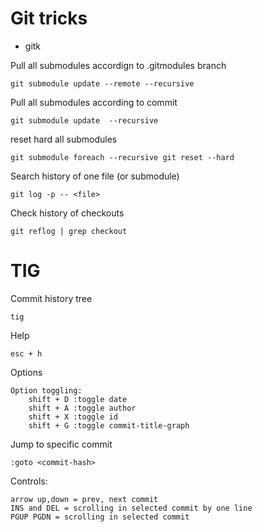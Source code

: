 # Git tricks

- gitk


Pull all submodules accordign to .gitmodules branch
```
git submodule update --remote --recursive
```

Pull all submodules according to commit
```
git submodule update  --recursive
```

reset hard all submodules
```
git submodule foreach --recursive git reset --hard
```

Search history of one file (or submodule)
```
git log -p -- <file>
```

Check history of checkouts
```
git reflog | grep checkout
```

# TIG

Commit history tree
```
tig
```

Help
```
esc + h
```

Options
```
Option toggling:
    shift + D :toggle date
    shift + A :toggle author
    shift + X :toggle id
    shift + G :toggle commit-title-graph
```




Jump to specific commit
```
:goto <commit-hash>
```

Controls:
```
arrow up,down = prev, next commit
INS and DEL = scrolling in selected commit by one line
PGUP PGDN = scrolling in selected commit

```
